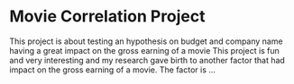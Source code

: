 # Movie Correlation Project
This project is about testing an hypothesis on  budget and company name having a great impact on the gross earning of a movie
This project is fun and very interesting and my research gave birth to another factor that had impact on the gross earning of a movie.
The factor is ...
